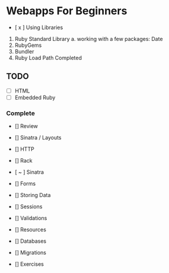 # Webapps For Beginners

- [ x ] Using Libraries

1. Ruby Standard Library
   a. working with a few packages: Date
2. RubyGems
3. Bundler
4. Ruby Load Path
   Completed

## TODO

- [ ] HTML
- [ ] Embedded Ruby

### Complete

- [] Review
- [] Sinatra / Layouts

- [] HTTP
- [] Rack
- [ ~ ] Sinatra
- [] Forms
- [] Storing Data
- [] Sessions
- [] Validations
- [] Resources
- [] Databases
- [] Migrations
- [] Exercises
